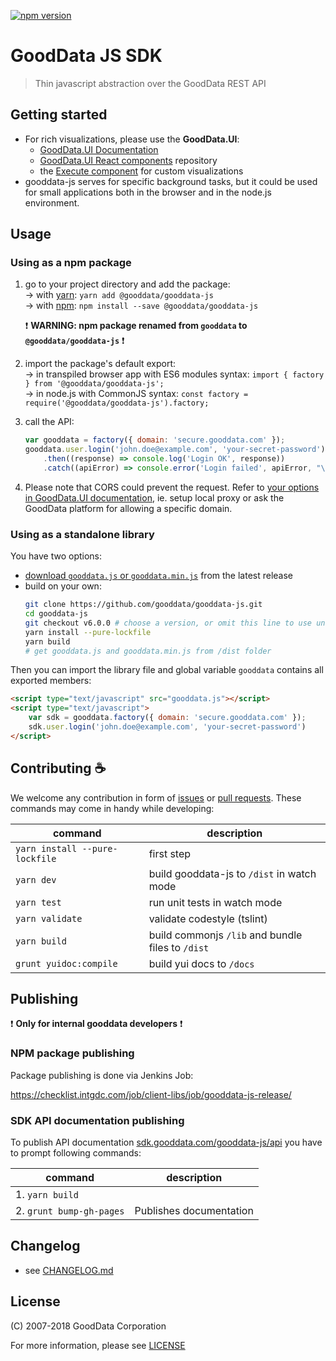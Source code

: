 [![npm version](https://badge.fury.io/js/%40gooddata%2Fgooddata-js.svg)](https://www.npmjs.com/package/@gooddata/gooddata-js)
# GoodData JS SDK
> Thin javascript abstraction over the GoodData REST API

## Getting started
* For rich visualizations, please use the **GoodData.UI**:
    - [GoodData.UI Documentation](http://sdk.gooddata.com/gooddata-ui/)
    - [GoodData.UI React components](https://github.com/gooddata/gooddata-react-components) repository
    - the [Execute component](https://sdk.gooddata.com/gooddata-ui/docs/execute_component.html) for custom visualizations
* gooddata-js serves for specific background tasks, but it could be used for small applications both in the browser and in the node.js environment.

## Usage
### Using as a npm package
1) go to your project directory and add the package: \
      → with [yarn](https://yarnpkg.com): `yarn add @gooddata/gooddata-js` \
      → with [npm](npmjs.com): `npm install --save @gooddata/gooddata-js`

    :heavy_exclamation_mark: **WARNING: npm package renamed from `gooddata` to `@gooddata/gooddata-js`** :heavy_exclamation_mark:

2) import the package's default export: \
    → in transpiled browser app with ES6 modules syntax: `import { factory } from '@gooddata/gooddata-js';` \
    → in node.js with CommonJS syntax: `const factory = require('@gooddata/gooddata-js').factory;`

4) call the API:
    ```js
    var gooddata = factory({ domain: 'secure.gooddata.com' });
    gooddata.user.login('john.doe@example.com', 'your-secret-password')
        .then((response) => console.log('Login OK', response))
        .catch((apiError) => console.error('Login failed', apiError, "\n\n", apiError.responseBody));

    ```

5) Please note that CORS could prevent the request. Refer to [your options in GoodData.UI documentation](https://sdk.gooddata.com/gooddata-ui/docs/cors.html), ie. setup local proxy or ask the GoodData platform for allowing a specific domain.




### Using as a standalone library
You have two options:
  - [download `gooddata.js` or `gooddata.min.js`](https://unpkg.com/@gooddata/gooddata-js@latest/dist/) from the latest release
  - build on your own:
    ```bash
    git clone https://github.com/gooddata/gooddata-js.git
    cd gooddata-js
    git checkout v6.0.0 # choose a version, or omit this line to use unstable code from `master` branch
    yarn install --pure-lockfile
    yarn build
    # get gooddata.js and gooddata.min.js from /dist folder
    ```

Then you can import the library file and global variable `gooddata` contains all exported members:
```html
<script type="text/javascript" src="gooddata.js"></script>
<script type="text/javascript">
    var sdk = gooddata.factory({ domain: 'secure.gooddata.com' });
    sdk.user.login('john.doe@example.com', 'your-secret-password')
</script>
```

## Contributing :coffee:

We welcome any contribution in form of [issues](https://github.com/gooddata/gooddata-js/issues) or [pull requests](https://github.com/gooddata/gooddata-js/pulls).
These commands may come in handy while developing:

| command | description |
| ------- | ----------- |
| `yarn install --pure-lockfile` | first step |
| `yarn dev` | build gooddata-js to `/dist` in watch mode |
| `yarn test` | run unit tests in watch mode |
| `yarn validate` | validate codestyle (tslint) |
| `yarn build` | build commonjs `/lib` and bundle files to `/dist` |
| `grunt yuidoc:compile` | build yui docs to `/docs` |

## Publishing

:heavy_exclamation_mark: **Only for internal gooddata developers** :heavy_exclamation_mark:

### NPM package publishing

Package publishing is done via Jenkins Job:

https://checklist.intgdc.com/job/client-libs/job/gooddata-js-release/

### SDK API documentation publishing

To publish API documentation [sdk.gooddata.com/gooddata-js/api](http://sdk.gooddata.com/gooddata-js/api) you have to prompt following commands:

| command | description |
| ------- | ----------- |
| 1. `yarn build` |  |
| 2. `grunt bump-gh-pages` | Publishes documentation |

## Changelog
- see [CHANGELOG.md](CHANGELOG.md)


## License
(C) 2007-2018 GoodData Corporation

For more information, please see [LICENSE](https://github.com/gooddata/gooddata-js/blob/master/LICENSE)
